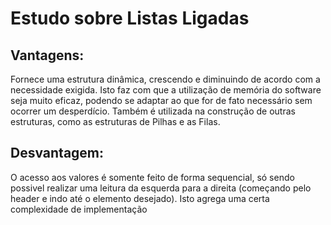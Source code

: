 # Estudo sobre Listas Ligadas

## Vantagens: 
 Fornece uma estrutura dinâmica, crescendo e diminuindo de acordo com a necessidade exigida.
 Isto faz com que a utilização de memória do software seja muito eficaz, podendo se adaptar ao que for de fato necessário sem ocorrer um desperdício. Também é utilizada na construção de outras estruturas, como as estruturas de Pilhas e as Filas.

## Desvantagem:
O acesso aos valores é somente feito de forma sequencial, só sendo possivel realizar uma leitura da esquerda para a direita (começando pelo header e indo até o elemento desejado). Isto agrega uma certa complexidade de implementação
